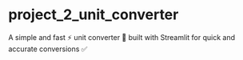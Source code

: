 # project_2_unit_converter
A simple and fast ⚡ unit converter 🔄 built with Streamlit for quick and accurate conversions ✅
